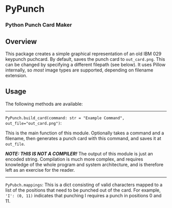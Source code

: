 # PyPunch
### Python Punch Card Maker

## Overview
This package creates a simple graphical representation of an old IBM 029 keypunch puchcard.
By default, saves the punch card to `out_card.png`. This can be changed by specifying a different
filepath (see below). It uses Pillow internally, so _most_ image types are supported, depending on
filename extension.


## Usage
The following methods are available: 
<hr>

`PyPunch.build_card(command: str = "Example Command", out_file="out_card.png")`:

This is the main function of this module. Optionally takes a command and a filename, then generates
a punch card with this command, and saves it at `out_file`. 

***NOTE: THIS IS NOT A COMPILER!***
The output of this module is just an encoded string. Compilation is much more complex, and requires
knowledge of the whole program and system architecture, and is therefore left as an exercise for the
reader.
<hr>

`PyPubch.mappings`:
This is a dict consisting of valid characters mapped to a list of the positions that need to be punched 
out of the card. For example, `'I': (0, 11)` indicates that punching I requires a punch in positions 0 
and 11. 
